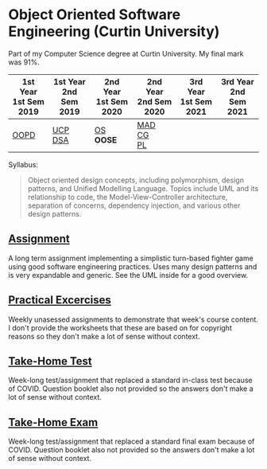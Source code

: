 # Object Oriented Software Engineering (Curtin University)

Part of my Computer Science degree at Curtin University. My final mark was 91%.

1st Year <br> 1st Sem <br> 2019 | 1st Year <br> 2nd Sem <br> 2019 | 2nd Year <br> 1st Sem <br> 2020 | 2nd Year <br> 2nd Sem <br> 2020 | 3rd Year <br> 1st Sem <br> 2021 | 3rd Year <br> 2nd Sem <br> 2021  
--- | --- | --- | --- | --- | --- |
[OOPD](https://github.com/Alecadabra/OOPD) | [UCP](https://github.com/Alecadabra/UCP)<br>[DSA](https://github.com/Alecadabra/DSA) | [OS](https://github.com/Alecadabra/OS)<br>**OOSE** | [MAD](https://github.com/Alecadabra/MAD)<br>[CG](https://github.com/Alecadabra/CG)<br>[PL](https://github.com/Alecadabra/PL)

Syllabus:

> Object oriented design concepts, including polymorphism, design patterns, and Unified Modelling Language. Topics include UML and its relationship to code, the Model-View-Controller architecture, separation of concerns, dependency injection, and various other design patterns.

## [Assignment](Assignment)

A long term assignment implementing a simplistic turn-based fighter game using good software engineering practices. Uses many design patterns and is very expandable and generic. See the UML inside for a good overview.

## [Practical Excercises](Practical%20Excercises)

Weekly unasessed assignments to demonstrate that week's course content. I don't
provide the worksheets that these are based on for copyright reasons so they
don't make a lot of sense without context.

## [Take-Home Test](Take-Home%20Test)

Week-long test/assignment that replaced a standard in-class test because of
COVID. Question booklet also not provided so the answers don't make a lot of
sense without context.

## [Take-Home Exam](Take-Home%20Exam)

Week-long test/assignment that replaced a standard final exam because of
COVID. Question booklet also not provided so the answers don't make a lot of
sense without context.
